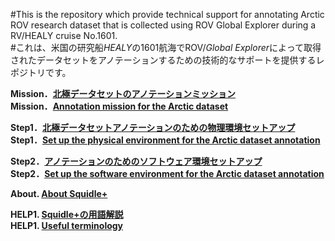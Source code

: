 #This is the repository which provide technical support for annotating Arctic ROV research dataset that is collected using ROV Global Explorer during a RV/HEALY cruise No.1601.<br>
#これは、米国の研究船*HEALY*の1601航海でROV/*Global Explorer*によって取得されたデータセットをアノテーションするための技術的なサポートを提供するレポジトリです。<br>

**Mission．[北極データセットのアノテーションミッション](./mission/mission_for_the_dataset_jp.md.md)**<br>
**Mission．[Annotation mission for the Arctic dataset](./mission/mission_for_the_dataset_en.md)**

**Step1．[北極データセットアノテーションのための物理環境セットアップ](./setup/setup_physical_environment_jp.md)**<br>
**Step1．[Set up the physical environment for the Arctic dataset annotation](./setup/setup_physical_environment_en.md)**

**Step2．[アノテーションのためのソフトウェア環境セットアップ](./annotation/setup_annotation_software_environment_jp.md)**<br>
**Step2．[Set up the software environment for the Arctic dataset annotation](./annotation/setup_annotation_software_environment_en.md)**

**About. [About Squidle+](./info/about.md)**<br>

**HELP1. [Squidle+の用語解説](./info/useful_terminology_jp.md)**<br>
**HELP1. [Useful terminology](./info/useful_terminology_en.md)**<br>

